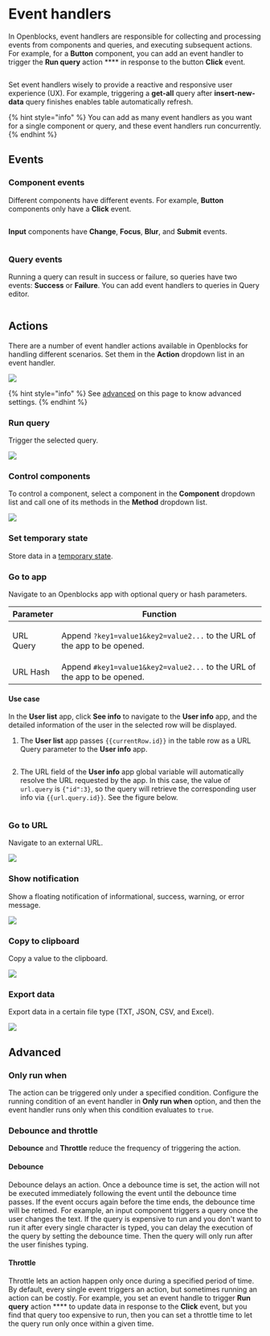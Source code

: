 # Event handlers

In Openblocks, event handlers are responsible for collecting and processing events from components and queries, and executing subsequent actions. For example, for a **Button** component, you can add an event handler to trigger the **Run query** action **** in response to the button **Click** event.

<figure><img src="../.gitbook/assets/image (8) (1).png" alt=""><figcaption></figcaption></figure>

Set event handlers wisely to provide a reactive and responsive user experience (UX). For example, triggering a **get-all** query after **insert-new-data** query finishes enables table automatically refresh.

{% hint style="info" %}
You can add as many event handlers as you want for a single component or query, and these event handlers run concurrently.
{% endhint %}

## Events

### Component events

Different components have different events. For example, **Button** components only have a **Click** event.

<figure><img src="../.gitbook/assets/Component-events.png" alt=""><figcaption></figcaption></figure>

**Input** components have **Change**, **Focus**, **Blur**, and **Submit** events.

<figure><img src="../.gitbook/assets/image (10) (1).png" alt=""><figcaption></figcaption></figure>

### Query events

Running a query can result in success or failure, so queries have two events: **Success** or **Failure**. You can add event handlers to queries in Query editor.

<figure><img src="../.gitbook/assets/image (38).png" alt=""><figcaption></figcaption></figure>

## Actions

There are a number of event handler actions available in Openblocks for handling different scenarios. Set them in the **Action** dropdown list in an event handler.

![](<../.gitbook/assets/image (9) (1).png>)

{% hint style="info" %}
See [advanced](event-handlers.md#advanced) on this page to know advanced settings.
{% endhint %}

### Run query

Trigger the selected query.

![](<../.gitbook/assets/image (7) (1).png>)

### Control components

To control a component, select a component in the **Component** dropdown list and call one of its methods in the **Method** dropdown list.

![](<../.gitbook/assets/image (29).png>)

### Set temporary state

Store data in a [temporary state](write-javascript/temporary-state.md).&#x20;

### Go to app

Navigate to an Openblocks app with optional query or hash parameters.

| Parameter            | Function                                                                                            |
| -------------------- | --------------------------------------------------------------------------------------------------- |
| <p>URL Query<br></p> | <p>Append <code>?key1=value1&#x26;key2=value2...</code> to the URL of the app to be opened.<br></p> |
| URL Hash             | Append `#key1=value1&key2=value2...` to the URL of the app to be opened.                            |

#### **Use case**

In the **User list** app, click **See info** to navigate to the **User info** app, and the detailed information of the user in the selected row will be displayed.

1.  The **User list** app passes `{{currentRow.id}}` in the table row as a URL Query parameter to the **User info** app.

    <figure><img src="../.gitbook/assets/image (20) (1).png" alt=""><figcaption></figcaption></figure>
2.  The URL field of the **User info** app global variable will automatically resolve the URL requested by the app. In this case, the value of `url.query` is `{"id":3}`, so the query will retrieve the corresponding user info via `{{url.query.id}}`. See the figure below.

    <figure><img src="../.gitbook/assets/image (14).png" alt=""><figcaption></figcaption></figure>

### Go to URL

Navigate to an external URL.

![](<../.gitbook/assets/image (6) (1).png>)

### Show notification

Show a floating notification of informational, success, warning, or error message.

![](<../.gitbook/assets/image (25).png>)

### Copy to clipboard

Copy a value to the clipboard.

![](<../.gitbook/assets/image (35) (1).png>)

### Export data

Export data in a certain file type (TXT, JSON, CSV, and Excel).

![](../.gitbook/assets/Export-data.png)

## Advanced

### Only run when

The action can be triggered only under a specified condition. Configure the running condition of an event handler in **Only run when** option, and then the event handler runs only when this condition evaluates to `true`.

### Debounce and throttle

**Debounce** and **Throttle** reduce the frequency of triggering the action.

#### **Debounce**

Debounce delays an action. Once a debounce time is set, the action will not be executed immediately following the event until the debounce time passes. If the event occurs again before the time ends, the debounce time will be retimed. For example, an input component triggers a query once the user changes the text. If the query is expensive to run and you don't want to run it after every single character is typed, you can delay the execution of the query by setting the debounce time. Then the query will only run after the user finishes typing.

#### **Throttle**

Throttle lets an action happen only once during a specified period of time. By default, every single event triggers an action, but sometimes running an action can be costly. For example, you set an event handle to trigger **Run query** action **** to update data in response to the **Click** event, but you find that query too expensive to run, then you can set a throttle time to let the query run only once within a given time.

